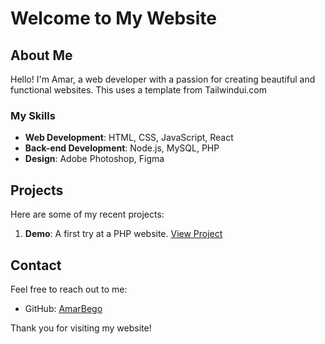 # Welcome to My Website

## About Me

Hello! I'm Amar, a web developer with a passion for creating beautiful and functional websites.
This uses a template from Tailwindui.com

### My Skills

- **Web Development**: HTML, CSS, JavaScript, React
- **Back-end Development**: Node.js, MySQL, PHP
- **Design**: Adobe Photoshop, Figma

## Projects

Here are some of my recent projects:

1. **Demo**: A first try at a PHP website. [View Project](https://github.com/AmarBego/demo)

## Contact

Feel free to reach out to me:

- GitHub: [AmarBego](https://github.com/AmarBego)

Thank you for visiting my website!